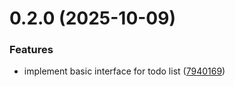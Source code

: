 # 0.2.0 (2025-10-09)


### Features

* implement basic interface for todo list ([7940169](https://github.com/jwstover/citadel/commit/794016965df4d4a4610c2d59e06c4c93d7d11cce))



